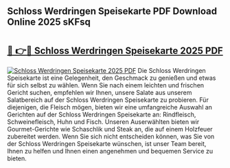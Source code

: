 ## Schloss Werdringen Speisekarte PDF Download Online 2025 sKFsq

# <h2><a href="http://gcb54u.nevu.top/?p=Schloss+Werdringen+Speisekarte">🔗 👉🔴 Schloss Werdringen Speisekarte 2025 PDF</a></h2>

[![Schloss Werdringen Speisekarte 2025 PDF](https://i.imgur.com/dBaPXMq.png)](http://gcb54u.nevu.top/?p=Schloss+Werdringen+Speisekarte)
Die Schloss Werdringen Speisekarte ist eine Gelegenheit, den Geschmack zu genießen und etwas für sich selbst zu wählen. Wenn Sie nach einem leichten und frischen Gericht suchen, empfehlen wir Ihnen, unsere Salate aus unserem Salatbereich auf der Schloss Werdringen Speisekarte zu probieren. Für diejenigen, die Fleisch mögen, bieten wir eine umfangreiche Auswahl an Gerichten auf der Schloss Werdringen Speisekarte an: Rindfleisch, Schweinefleisch, Huhn und Fisch. Unseren Auserwählten bieten wir Gourmet-Gerichte wie Schaschlik und Steak an, die auf einem Holzfeuer zubereitet werden. Wenn Sie sich nicht entscheiden können, was Sie von der Schloss Werdringen Speisekarte wünschen, ist unser Team bereit, Ihnen zu helfen und Ihnen einen angenehmen und bequemen Service zu bieten.
